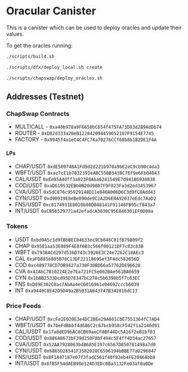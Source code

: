 # Oracular Canister

This is a canister which can be used to deploy oracles and update their values.

To get the oracles running:

```bash
./scripts/build.sh
```

```bash
./scripts/dfx/deploy_local.sh create
```

```bash
./scripts/chapswap/deploy_oracles.sh
```

## Addresses (Testnet)

### ChapSwap Contracts

- MULTICALL - `0xa40b978a9F6650bC654f475FA73D83d2B9AdDb74`
- ROUTER - `0xD82d333a2BeB122842094459652107F9154E7745`
- FACTORY - `0x9945f4a1eC4C4FC74a70276CCf60b8b1B2DE1F4A`

#### LPs

- CHAP/USDT `0xdE509748A1Fd9d2d221b970a9bE2eC9cb90c4da3`
- WBFT/USDT `0xac7cE1b7032391eABC55BB3438C76f9e6Fb04D43`
- CAL/USDT `0xEe85A4dff3a923F0Aba6241549E7d94186938838`
- COD/USDT `0xaD619532EBb0B20d9807F9F823Fa3d2ed3453967`
- CVA/USDT `0x5dC876c95929148D11e840A006D6C3d9fC8Add43`
- CYN/USDT `0xd90919E8eBe090de9C2A2D6E8A92037eEdc7AaD2`
- FNS/USDT `0xc8174931E8020b80D0A8141F91146FB95cf843a7`
- INT/USDT `0xCB56529771a42efadcA3030C95E846301EF0D08a`

### Tokens

- USDT `0xbd9A5c1d9fBbBEC84633ec9Cb046C01fB79809f2`
- CHAP `0x9581aa53E089F4E8f0B3c566f00121DF7c83c83B`
- WBFT `0x7938ACd297d53bD743c3926E3C24e7262C18AEc3`
- CAL `0xaFD885e805B78C13DF22118695ef3F4dc582656D`
- COD `0xc489778CD7DB9427a730F30BD66a57762DE96628`
- CVA `0x42AbC7B10224E2e7Ea721FC5e002BAe561BA6659`
- CYN `0x1bBB2533Dcd95D7E347bC278c5b6398b5f7c83EC`
- FNS `0xD89E302C8ac7AbAa4eC6016961e04692cccb6039`
- INT `0xa9449C8E42D5D49a2B5031A843747B342816dC13`

### Price Feeds

- CHAP/USDT `0xcFe2E020E3e4DC28Ee29A601CbE7551364fC7AD4`
- WBFT/USDT `0x7beFdBbbf4d686C2c67bcb958cF542f1a2146d91`
- CAL/USDT `0x17a8dED9bAC8CB69aeCF8BF44Dc5A16f2eB1bf03`
- COD/USDT `0x886A8673bF39d258F0bF494c5F4ff4D34ac27657`
- CVA/USDT `0x52AA7928063b4B685E197c6567D850781498a7d0`
- CYN/USDT `0x6865D26541F3582028C6596194bBBE77aD296847`
- FNS/USDT `0x8F1A47187e07f3fadC561f40f82eb4FE20468bb8`
- INT/USDT `0x8fB5F54dAEB90e124D3EDc0Ba3132Fe03af0a0De`
